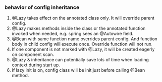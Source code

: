 ### behavior of config inheritance
1. @Lazy takes effect on the annotated class only. It will override parent config.
2. @Lazy makes methods inside the class or the annotated function invoked when needed, e.g. spring sees an @Autowire field. 
2. @Bean with same function name overrides parent config. And function body in child 
config will execute once. Override function will not run.
3. If one component is not marked with @Lazy, it will be created eagerly on component scan.
4. @Lazy & inheritance can potentially save lots of time when loading context during start up.
5. If lazy init is on, config class will be init just before calling @Bean method.